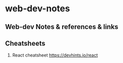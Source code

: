 # web-dev-notes
Web-dev Notes &amp; references &amp; links
---
## Cheatsheets

1. React cheatsheet https://devhints.io/react
